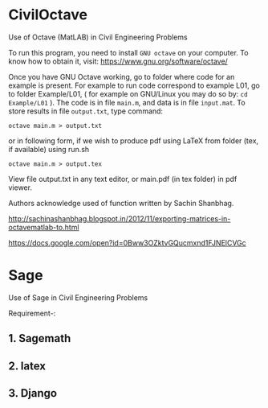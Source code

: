 # CivilOctave
Use of Octave (MatLAB) in Civil Engineering Problems

To run this program, you need to install `GNU octave` on your computer.
To know how to obtain it, visit: https://www.gnu.org/software/octave/

Once you have GNU Octave working, go to folder where code for an example is
present. For example to run code correspond to example L01, go to folder
Example/L01, ( for example on GNU/Linux you may do so by: `cd Example/L01` ).
The code is in file `main.m`, and data is in file `input.mat`. To store results
in file `output.txt`, type command:

`octave main.m > output.txt`

or in following form, if we wish to produce pdf using LaTeX from folder
(tex, if available) using run.sh

`octave main.m > output.tex`

View file output.txt in any text editor, or main.pdf (in tex folder) in pdf
viewer.

Authors acknowledge used of function written by Sachin Shanbhag.

http://sachinashanbhag.blogspot.in/2012/11/exporting-matrices-in-octavematlab-to.html

https://docs.google.com/open?id=0Bww3OZktvGQucmxnd1FJNElCVGc


# Sage
Use of Sage in Civil Engineering Problems 


Requirement-:

## 1. Sagemath
## 2. latex 
## 3. Django

